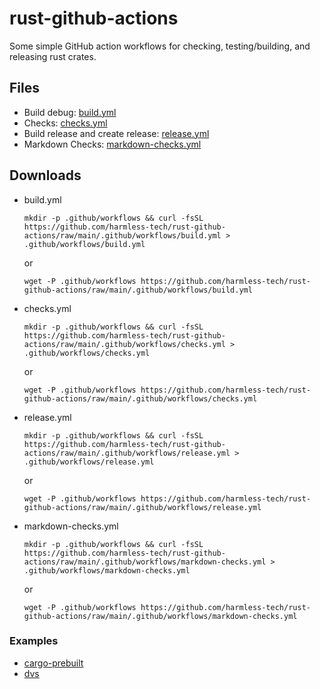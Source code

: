 # rust-github-actions

Some simple GitHub action workflows for checking, testing/building, and releasing rust crates.

## Files

- Build debug: [build.yml](.github/workflows/build.yml)
- Checks: [checks.yml](.github/workflows/checks.yml)
- Build release and create release: [release.yml](.github/workflows/release.yml)
- Markdown Checks: [markdown-checks.yml](.github/workflows/markdown-checks.yml)

## Downloads

- build.yml
  ```shell
  mkdir -p .github/workflows && curl -fsSL https://github.com/harmless-tech/rust-github-actions/raw/main/.github/workflows/build.yml > .github/workflows/build.yml
  ```
  or
  ```shell
  wget -P .github/workflows https://github.com/harmless-tech/rust-github-actions/raw/main/.github/workflows/build.yml
  ```

- checks.yml
  ```shell
  mkdir -p .github/workflows && curl -fsSL https://github.com/harmless-tech/rust-github-actions/raw/main/.github/workflows/checks.yml > .github/workflows/checks.yml
  ```
  or
  ```shell
  wget -P .github/workflows https://github.com/harmless-tech/rust-github-actions/raw/main/.github/workflows/checks.yml
  ```

- release.yml
  ```shell
  mkdir -p .github/workflows && curl -fsSL https://github.com/harmless-tech/rust-github-actions/raw/main/.github/workflows/release.yml > .github/workflows/release.yml
  ```
  or
  ```shell
  wget -P .github/workflows https://github.com/harmless-tech/rust-github-actions/raw/main/.github/workflows/release.yml
  ```

- markdown-checks.yml
  ```shell
  mkdir -p .github/workflows && curl -fsSL https://github.com/harmless-tech/rust-github-actions/raw/main/.github/workflows/markdown-checks.yml > .github/workflows/markdown-checks.yml
  ```
  or
  ```shell
  wget -P .github/workflows https://github.com/harmless-tech/rust-github-actions/raw/main/.github/workflows/markdown-checks.yml
  ```

### Examples

- [cargo-prebuilt](https://github.com/cargo-prebuilt/cargo-prebuilt)
- [dvs](https://github.com/harmless-tech/dvs)
